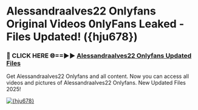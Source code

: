 # Alessandraalves22 Onlyfans Original Videos 0nlyFans Leaked - Files Updated! ({hju678})

<h3>🔴 CLICK HERE 🌐==►► <a href="https://tinyurl.com/ms9xzufz" rel="nofollow">Alessandraalves22 Onlyfans Updated Files</a></h3>

Get Alessandraalves22 Onlyfans and all content. Now you can access all videos and pictures of Alessandraalves22 Onlyfans. New Updated Files 2025!

[![{hju678}](https://i.imgur.com/PQ7UWWw.gif)](https://tinyurl.com/ms9xzufz)